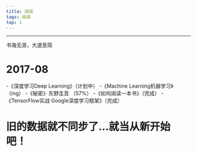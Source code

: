 ```yaml
---
title: 阅读
tags: 阅读
top: 1
---
```


---
书海无涯，大道至简
<!-- more -->


# 2017-08

-《深度学习Deep Learning》（计划中）
-《Machine Learning机器学习》（ing）
-《秘密》· 东野圭吾 （57%）
-《如何阅读一本书》（完成）
-《TensorFlow实战 Google深度学习框架》（完成）

# 旧的数据就不同步了...就当从新开始吧！